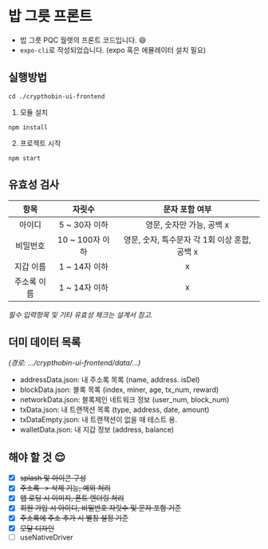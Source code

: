 # 밥 그릇 프론트
- 밥 그릇 PQC 월렛의 프론트 코드입니다. :smile:
- `expo-cli`로 작성되었습니다. (expo 혹은 에뮬레이터 설치 필요)
## 실행방법
```
cd ./crypthobin-ui-frontend
```
1. 모듈 설치
```
npm install
```
2. 프로젝트 시작
```
npm start
```
## 유효성 검사
|항목|자릿수|문자 포함 여부|
|:---:|:---:|:---:|
|아이디|5 ~ 30자 이하|영문, 숫자만 가능, 공백 x|
|비밀번호|10 ~ 100자 이하|영문, 숫자, 특수문자 각 1회 이상 혼합, 공백 x|
|지갑 이름|1 ~ 14자 이하|x|
|주소록 이름|1 ~ 14자 이하|x|

*필수 입력항목 및 기타 유효성 체크는 설계서 참고.*

## 더미 데이터 목록
*(경로: .../crypthobin-ui-frontend/data/...)*
- addressData.json: 내 주소록 목록 (name, address. isDel)
- blockData.json: 블록 목록 (index, miner, age, tx_num, reward)
- networkData.json: 블록체인 네트워크 정보 (user_num, block_num)
- txData.json: 내 트랜잭션 목록 (type, address, date, amount)
- txDataEmpty.json: 내 트랜잭션이 없을 때 테스트 용.
- walletData.json: 내 지갑 정보 (address, balance)
## 해야 할 것 :relieved:
- [x] ~~splash 및 아이콘 구성~~
- [x] ~~주소록 -> 삭제 기능, 예외 처리~~
- [x] ~~앱 로딩 시 이미지, 폰트 렌더링 처리~~
- [x] ~~회원 가입 시 아이디, 비밀번호 자릿수 및 문자 포함 기준~~
- [x] ~~주소록에 주소 추가 시 별칭 설정 기준~~
- [x] ~~모달 디자인~~ 
- [ ] useNativeDriver
